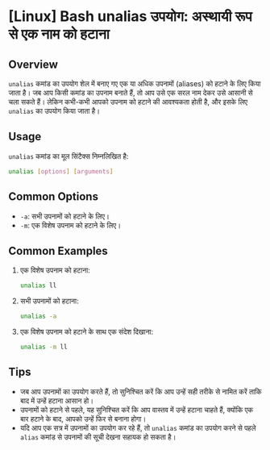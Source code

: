 # [Linux] Bash unalias उपयोग: अस्थायी रूप से एक नाम को हटाना

## Overview
`unalias` कमांड का उपयोग शेल में बनाए गए एक या अधिक उपनामों (aliases) को हटाने के लिए किया जाता है। जब आप किसी कमांड का उपनाम बनाते हैं, तो आप उसे एक सरल नाम देकर उसे आसानी से चला सकते हैं। लेकिन कभी-कभी आपको उपनाम को हटाने की आवश्यकता होती है, और इसके लिए `unalias` का उपयोग किया जाता है।

## Usage
`unalias` कमांड का मूल सिंटैक्स निम्नलिखित है:

```bash
unalias [options] [arguments]
```

## Common Options
- `-a`: सभी उपनामों को हटाने के लिए।
- `-m`: एक विशेष उपनाम को हटाने के लिए।

## Common Examples
1. एक विशेष उपनाम को हटाना:
   ```bash
   unalias ll
   ```

2. सभी उपनामों को हटाना:
   ```bash
   unalias -a
   ```

3. एक विशेष उपनाम को हटाने के साथ एक संदेश दिखाना:
   ```bash
   unalias -m ll
   ```

## Tips
- जब आप उपनामों का उपयोग करते हैं, तो सुनिश्चित करें कि आप उन्हें सही तरीके से नामित करें ताकि बाद में उन्हें हटाना आसान हो।
- उपनामों को हटाने से पहले, यह सुनिश्चित करें कि आप वास्तव में उन्हें हटाना चाहते हैं, क्योंकि एक बार हटाने के बाद, आपको उन्हें फिर से बनाना होगा। 
- यदि आप एक सत्र में उपनामों का उपयोग कर रहे हैं, तो `unalias` कमांड का उपयोग करने से पहले `alias` कमांड से उपनामों की सूची देखना सहायक हो सकता है।